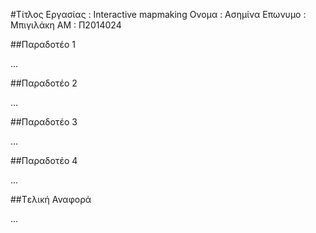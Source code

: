 ﻿#Τίτλος Εργασίας : Interactive mapmaking
Ονομα : Ασημίνα
Επωνυμο : Μπιγιλάκη
ΑΜ : Π2014024

##Παραδοτέο 1

...

##Παραδοτέο 2

…

##Παραδοτέο 3

...

##Παραδοτέο 4

...

##Tελική Αναφορά

...
